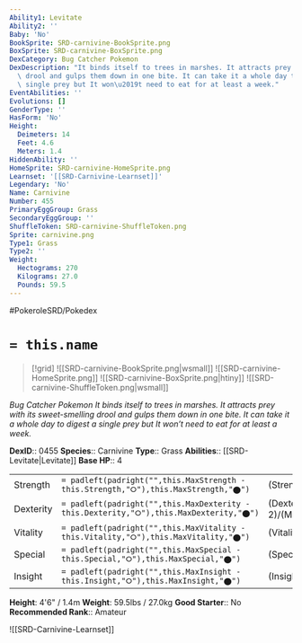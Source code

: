 ```yaml
---
Ability1: Levitate
Ability2: ''
Baby: 'No'
BookSprite: SRD-carnivine-BookSprite.png
BoxSprite: SRD-carnivine-BoxSprite.png
DexCategory: Bug Catcher Pokemon
DexDescription: "It binds itself to trees in marshes. It attracts prey with its sweet-smelling\
  \ drool and gulps them down in one bite. It can take it a whole day to digest a\
  \ single prey but It won\u2019t need to eat for at least a week."
EventAbilities: ''
Evolutions: []
GenderType: ''
HasForm: 'No'
Height:
  Deimeters: 14
  Feet: 4.6
  Meters: 1.4
HiddenAbility: ''
HomeSprite: SRD-carnivine-HomeSprite.png
Learnset: '[[SRD-Carnivine-Learnset]]'
Legendary: 'No'
Name: Carnivine
Number: 455
PrimaryEggGroup: Grass
SecondaryEggGroup: ''
ShuffleToken: SRD-carnivine-ShuffleToken.png
Sprite: carnivine.png
Type1: Grass
Type2: ''
Weight:
  Hectograms: 270
  Kilograms: 27.0
  Pounds: 59.5
---
```


#PokeroleSRD/Pokedex

# `= this.name`

> [!grid]
> ![[SRD-carnivine-BookSprite.png|wsmall]]
> ![[SRD-carnivine-HomeSprite.png]]
> ![[SRD-carnivine-BoxSprite.png|htiny]]
> ![[SRD-carnivine-ShuffleToken.png|wsmall]]


*Bug Catcher Pokemon*
*It binds itself to trees in marshes. It attracts prey with its sweet-smelling drool and gulps them down in one bite. It can take it a whole day to digest a single prey but It won’t need to eat for at least a week.*

**DexID**:: 0455
**Species**:: Carnivine
**Type**:: Grass
**Abilities**:: [[SRD-Levitate|Levitate]]
**Base HP**:: 4

|           |                                                                                        |                                          |
| --------- | -------------------------------------------------------------------------------------- | ---------------------------------------- |
| Strength  | `= padleft(padright("",this.MaxStrength - this.Strength,"⭘"),this.MaxStrength,"⬤")`    | (Strength::3)/(MaxStrength::6)   |
| Dexterity | `= padleft(padright("",this.MaxDexterity - this.Dexterity,"⭘"),this.MaxDexterity,"⬤")` | (Dexterity:: 2)/(MaxDexterity::4) |
| Vitality  | `= padleft(padright("",this.MaxVitality - this.Vitality,"⭘"),this.MaxVitality,"⬤")`    | (Vitality::2)/(MaxVitality::5)   |
| Special   | `= padleft(padright("",this.MaxSpecial - this.Special,"⭘"),this.MaxSpecial,"⬤")`       | (Special::2)/(MaxSpecial::5)     |
| Insight   | `= padleft(padright("",this.MaxInsight - this.Insight,"⭘"),this.MaxInsight,"⬤")`       | (Insight::2)/(MaxInsight::5)     |

**Height**: 4'6" / 1.4m
**Weight**: 59.5lbs / 27.0kg
**Good Starter**:: No
**Recommended Rank**:: Amateur

![[SRD-Carnivine-Learnset]]